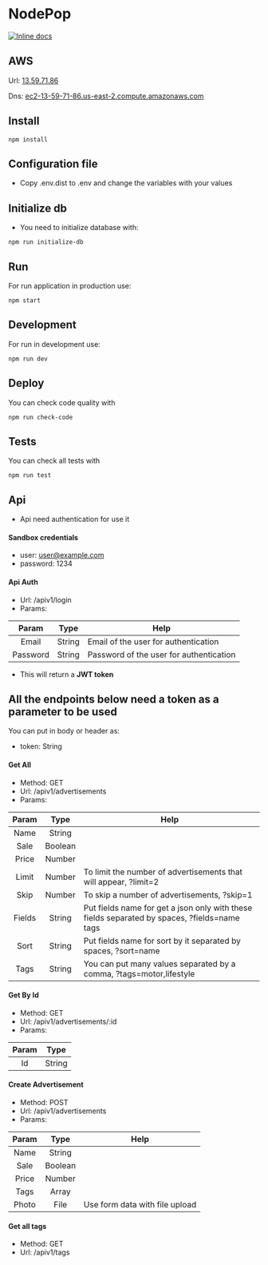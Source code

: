 # NodePop

[![Inline docs](http://inch-ci.org/github/mazetuski/06_Practica_Node_Avanzado.svg?branch=master)](http://inch-ci.org/github/mazetuski/06_Practica_Node_Avanzado)

## AWS 

Url: [13.59.71.86](13.59.71.86)

Dns: [ec2-13-59-71-86.us-east-2.compute.amazonaws.com](ec2-13-59-71-86.us-east-2.compute.amazonaws.com)

## Install

```
npm install
```

## Configuration file

- Copy .env.dist to .env and change the variables with your values

## Initialize db

- You need to initialize database with:

```
npm run initialize-db
```

## Run

For run application in production use:

```
npm start
```

## Development

For run in development use:

```
npm run dev
```

## Deploy

You can check code quality with 

```
npm run check-code
```

## Tests

You can check all tests with 

```
npm run test
```

## Api

- Api need authentication for use it

#### Sandbox credentials

- user: user@example.com
- password: 1234

#### Api Auth

- Url: /apiv1/login
- Params:

| Param     | Type    | Help  |
| :-------: |:-------:| ----- |
| Email     | String  |  Email of the user for authentication  |
| Password  | String  |  Password of the user for authentication |

- This will return a **JWT token**

## All the endpoints below need a token as a parameter to be used

You can put in body or header as:
- token: String

#### Get All

- Method: GET
- Url: /apiv1/advertisements
- Params:

| Param     | Type    | Help  |
| :-------: |:-------:| ----- |
| Name      | String  |       |
| Sale      | Boolean |       |
| Price     | Number  |       |
| Limit     | Number  |  To limit the number of advertisements that will appear, ?limit=2    |
| Skip      | Number  |  To skip a number of advertisements, ?skip=1     |
| Fields    | String  |  Put fields name for get a json only with these fields separated by spaces, ?fields=name tags      |
| Sort      | String  |  Put fields name for sort by it separated by spaces, ?sort=name      |
| Tags      | String  |  You can put many values ​​separated by a comma, ?tags=motor,lifestyle     |

    
#### Get By Id

- Method: GET
- Url: /apiv1/advertisements/:id
- Params:

| Param     | Type    |
| :-------: |:-------:|
| Id        | String  |

#### Create Advertisement

- Method: POST
- Url: /apiv1/advertisements
- Params:

| Param     | Type    | Help  |
| :-------: |:-------:|:-----:|
| Name      | String  |       |
| Sale      | Boolean |       |
| Price     | Number  |       |
| Tags      | Array   |       |
| Photo     | File    |  Use form data with file upload  |

#### Get all tags

- Method: GET
- Url: /apiv1/tags